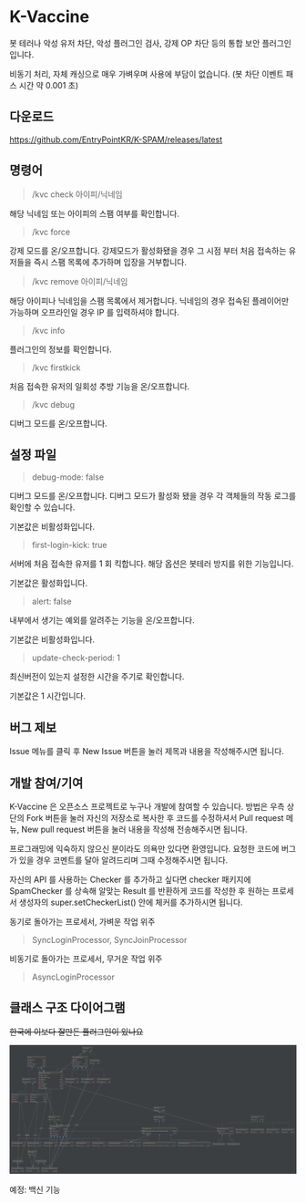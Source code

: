 # K-Vaccine
봇 테러나 악성 유저 차단, 악성 플러그인 검사, 강제 OP 차단 등의 통합 보안 플러그인입니다.

비동기 처리, 자체 캐싱으로 매우 가벼우며 사용에 부담이 없습니다.
(봇 차단 이벤트 패스 시간 약 0.001 초)

다운로드
----
https://github.com/EntryPointKR/K-SPAM/releases/latest

명령어
----
> /kvc check 아이피/닉네임

해당 닉네임 또는 아이피의 스팸 여부를 확인합니다.

> /kvc force

강제 모드를 온/오프합니다. 강제모드가 활성화됐을 경우 그 시점 부터 처음 접속하는 유저들을 즉시 스팸 목록에 추가하며 입장을 거부합니다.

> /kvc remove 아이피/닉네임

해당 아이피나 닉네임을 스팸 목록에서 제거합니다. 닉네임의 경우 접속된 플레이어만 가능하며 오프라인일 경우 IP 를 입력하셔야 합니다.

> /kvc info

플러그인의 정보를 확인합니다.

> /kvc firstkick

처음 접속한 유저의 일회성 추방 기능을 온/오프합니다.

> /kvc debug

디버그 모드를 온/오프합니다.

설정 파일
------
> debug-mode: false

디버그 모드를 온/오프합니다. 디버그 모드가 활성화 됐을 경우 각 객체들의 작동 로그를 확인할 수 있습니다.

기본값은 비활성화입니다.

> first-login-kick: true

서버에 처음 접속한 유저를 1 회 킥합니다. 해당 옵션은 봇테러 방지를 위한 기능입니다.

기본값은 활성화입니다.

> alert: false

내부에서 생기는 예외를 알려주는 기능을 온/오프합니다.

기본값은 비활성화입니다.

> update-check-period: 1

최신버전이 있는지 설정한 시간을 주기로 확인합니다.

기본값은 1 시간입니다.

버그 제보
-----
Issue 메뉴를 클릭 후 New Issue 버튼을 눌러 제목과 내용을 작성해주시면 됩니다.

개발 참여/기여
----
K-Vaccine 은 오픈소스 프로젝트로 누구나 개발에 참여할 수 있습니다. 방법은 우측 상단의 Fork 버튼을 눌러 자신의 저장소로 복사한 후 코드를 수정하셔서 Pull request 메뉴, New pull request 버튼을 눌러 내용을 작성해 전송해주시면 됩니다. 

프로그래밍에 익숙하지 않으신 분이라도 의욕만 있다면 환영입니다. 요청한 코드에 버그가 있을 경우 코멘트를 달아 알려드리며 그때 수정해주시면 됩니다.

자신의 API 를 사용하는 Checker 를 추가하고 싶다면 checker 패키지에 SpamChecker 를 상속해 알맞는 Result 를 반환하게 코드를 작성한 후
원하는 프로세서 생성자의 super.setCheckerList() 안에 체커를 추가하시면 됩니다.

동기로 돌아가는 프로세서, 가벼운 작업 위주
> SyncLoginProcessor, SyncJoinProcessor

비동기로 돌아가는 프로세서, 무거운 작업 위주
> AsyncLoginProcessor

클래스 구조 다이어그램
----
~~한국에 이보다 잘만든 플러그인이 있나요~~

![alt tag](https://github.com/EntryPointKR/K-SPAM/blob/master/diagram.png)

예정: 백신 기능
